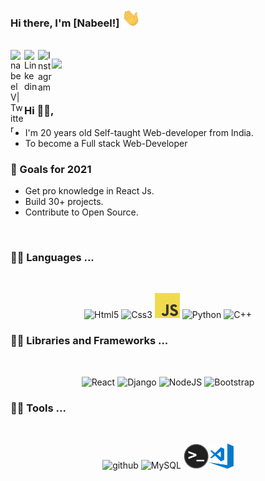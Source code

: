 ### Hi there, I'm [Nabeel!] <img src="https://raw.githubusercontent.com/ABSphreak/ABSphreak/master/gifs/Hi.gif" width=30px> 


<br/>
<a href="https://twitter.com/Nabeelv9">
  <img align="left" alt="nabeel V| Twitter" width="22px" src="https://cdn.jsdelivr.net/npm/simple-icons@v3/icons/twitter.svg" />
</a>
<a href="https://www.linkedin.com/in/nabeel-v/">
  <img align="left" alt="Linkedin" width="22px" src="https://cdn.jsdelivr.net/npm/simple-icons@v3/icons/linkedin.svg" />
</a>
<a href="https://www.instagram.com/nabeel__muhammed/">
  <img align="left" alt="Instagram" width="22px" src="https://cdn.jsdelivr.net/npm/simple-icons@v3/icons/instagram.svg" />
</a>

![](https://visitor-badge.glitch.me/badge?page_id=Nabeel-V.Nabeel-V)

<br />


### Hi 🙋‍♂️,

  * I'm 20 years old Self-taught Web-developer from India.
  * To become a Full stack Web-Developer



### 🌱 Goals for 2021

  * Get pro knowledge in React Js.
  * Build 30+ projects.
  * Contribute to Open Source.

<br />


### 👨‍💻 Languages ...
<br/>

<p align="center">


<img alt="Html5" width="40px" height="40px" src="https://upload.wikimedia.org/wikipedia/commons/thumb/6/61/HTML5_logo_and_wordmark.svg/512px-HTML5_logo_and_wordmark.svg.png" />
<img alt="Css3" width="40px" height="40px" src="https://upload.wikimedia.org/wikipedia/commons/thumb/d/d5/CSS3_logo_and_wordmark.svg/1200px-CSS3_logo_and_wordmark.svg.png" />
<img alt="JavaScript" width="40px" height="40px" src="https://raw.githubusercontent.com/github/explore/80688e429a7d4ef2fca1e82350fe8e3517d3494d/topics/javascript/javascript.png" />


<img alt="Python" width="40px" height="40px" src="https://cdn3.iconfinder.com/data/icons/logos-and-brands-adobe/512/267_Python-512.png" />
<img alt="C++" width="40px" height="40px" src="https://i.pinimg.com/originals/99/f8/87/99f887833c475448723d3c9ac16c179b.png" />




</p>

### 👨‍💻 Libraries and Frameworks ...
<br/>

<p align="center">
  <img alt="React" width="40px" height="40px" src="https://cdn.freebiesupply.com/logos/large/2x/react-1-logo-svg-vector.svg" />
  <img alt="Django" width="40px" height="40px" src="https://upload.wikimedia.org/wikipedia/de/thumb/0/0e/Django-logo.svg/800px-Django-logo.svg.png" />
  <img alt="NodeJS" width="40px" height="40px" src="https://f0.pngfuel.com/png/306/37/node-js-logo-png-clip-art.png" />
  <img alt="Bootstrap" width="40px" height="40px" src="https://upload.wikimedia.org/wikipedia/commons/thumb/b/b2/Bootstrap_logo.svg/1200px-Bootstrap_logo.svg.png" />
 </p>
 
 ### 👨‍💻  Tools ...
<br/>

<p align="center">
 <img alt="github" width="40px" height="40px" src="https://www.vectorlogo.zone/logos/git-scm/git-scm-icon.svg" />
<img alt="MySQL" width="40px" height="40px" src="https://i.pinimg.com/originals/50/f1/58/50f1582a95bdac10f1c3fa295c8b947b.png" />
<img alt="Terminal" width="40px" height="40px" src="https://raw.githubusercontent.com/github/explore/80688e429a7d4ef2fca1e82350fe8e3517d3494d/topics/terminal/terminal.png" /><img alt="Visual Studio Code" width="40px" height="40px" src="https://raw.githubusercontent.com/github/explore/80688e429a7d4ef2fca1e82350fe8e3517d3494d/topics/visual-studio-code/visual-studio-code.png" />
</p>
